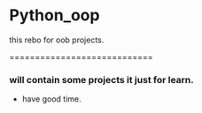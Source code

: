 # Python_oop
this rebo for oob projects.

============================

### will contain some projects it just for learn.
+ have good time.
